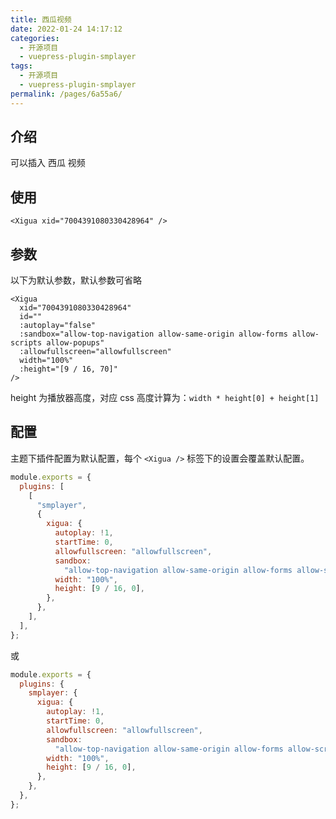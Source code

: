 ```yaml
---
title: 西瓜视频
date: 2022-01-24 14:17:12
categories:
  - 开源项目
  - vuepress-plugin-smplayer
tags:
  - 开源项目
  - vuepress-plugin-smplayer
permalink: /pages/6a55a6/
---
```


## 介绍

可以插入 西瓜 视频

## 使用

<Xigua xid="7004391080330428964" />

```
<Xigua xid="7004391080330428964" />
```

## 参数

以下为默认参数，默认参数可省略

```vue
<Xigua
  xid="7004391080330428964"
  id=""
  :autoplay="false"
  :sandbox="allow-top-navigation allow-same-origin allow-forms allow-scripts allow-popups"
  :allowfullscreen="allowfullscreen"
  width="100%"
  :height="[9 / 16, 70]"
/>
```

height 为播放器高度，对应 css 高度计算为：`width * height[0] + height[1]`

## 配置

主题下插件配置为默认配置，每个 `<Xigua />` 标签下的设置会覆盖默认配置。

```js
module.exports = {
  plugins: [
    [
      "smplayer",
      {
        xigua: {
          autoplay: !1,
          startTime: 0,
          allowfullscreen: "allowfullscreen",
          sandbox:
            "allow-top-navigation allow-same-origin allow-forms allow-scripts allow-popups",
          width: "100%",
          height: [9 / 16, 0],
        },
      },
    ],
  ],
};
```

或

```js
module.exports = {
  plugins: {
    smplayer: {
      xigua: {
        autoplay: !1,
        startTime: 0,
        allowfullscreen: "allowfullscreen",
        sandbox:
          "allow-top-navigation allow-same-origin allow-forms allow-scripts allow-popups",
        width: "100%",
        height: [9 / 16, 0],
      },
    },
  },
};
```
